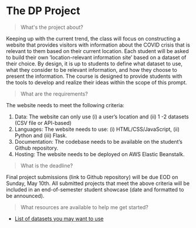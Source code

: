 # The DP Project


> What's the project about?

Keeping up with the current trend, the class will focus on constructing a website that provides visitors with information about the COVID crisis that is relevant to them based on their current location. Each student will be asked to build their own ‘location-relevant information site’ based on a dataset of their choice. By design, it is up to students to define what dataset to use, what they consider to be relevant information, and how they choose to present the information. The course is designed to provide students with the tools to develop and realize their ideas within the scope of this prompt. 

> What are the requirements?

The website needs to meet the following criteria:
1. Data: The website can only use (i) a user’s location and (ii) 1 -2 datasets (CSV file or API-based)
2. Languages: The website needs to use: (i) HTML/CSS/JavaScript, (ii) Python and (iii) Flask. 
3. Documentation: The codebase needs to be available on the student’s Github repository.
4. Hosting: The website needs to be deployed on AWS Elastic Beanstalk.

> What is the deadline?

Final project submissions (link to Github repository) will be due EOD on Sunday, May 10th. All submitted projects that meet the above criteria will be included in an end-of-semester student showcase (date and formatted to be announced). 

> What resources are available to help me get started?

* [List of datasets you may want to use](/dpproject/resources_datasets.md)

